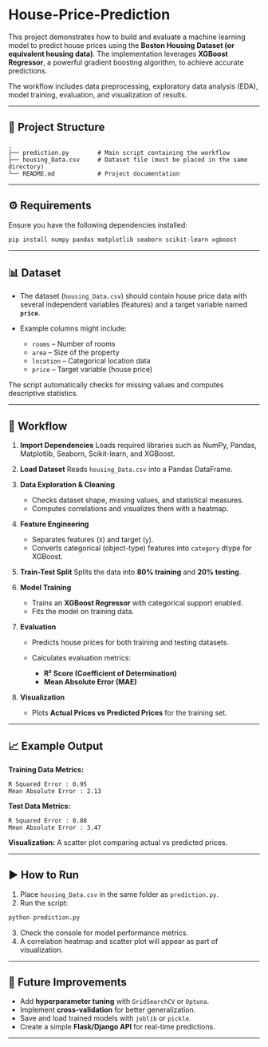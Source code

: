 # House-Price-Prediction

This project demonstrates how to build and evaluate a machine learning model to predict house prices using the **Boston Housing Dataset (or equivalent housing data)**. The implementation leverages **XGBoost Regressor**, a powerful gradient boosting algorithm, to achieve accurate predictions.

The workflow includes data preprocessing, exploratory data analysis (EDA), model training, evaluation, and visualization of results.

---

## 📂 Project Structure

```
.
├── prediction.py        # Main script containing the workflow
├── housing_Data.csv     # Dataset file (must be placed in the same directory)
└── README.md            # Project documentation
```

---

## ⚙️ Requirements

Ensure you have the following dependencies installed:

```bash
pip install numpy pandas matplotlib seaborn scikit-learn xgboost
```

---

## 📊 Dataset

* The dataset (`housing_Data.csv`) should contain house price data with several independent variables (features) and a target variable named **`price`**.
* Example columns might include:

  * `rooms` – Number of rooms
  * `area` – Size of the property
  * `location` – Categorical location data
  * `price` – Target variable (house price)

The script automatically checks for missing values and computes descriptive statistics.

---

## 🚀 Workflow

1. **Import Dependencies**
   Loads required libraries such as NumPy, Pandas, Matplotlib, Seaborn, Scikit-learn, and XGBoost.

2. **Load Dataset**
   Reads `housing_Data.csv` into a Pandas DataFrame.

3. **Data Exploration & Cleaning**

   * Checks dataset shape, missing values, and statistical measures.
   * Computes correlations and visualizes them with a heatmap.

4. **Feature Engineering**

   * Separates features (`X`) and target (`y`).
   * Converts categorical (object-type) features into `category` dtype for XGBoost.

5. **Train-Test Split**
   Splits the data into **80% training** and **20% testing**.

6. **Model Training**

   * Trains an **XGBoost Regressor** with categorical support enabled.
   * Fits the model on training data.

7. **Evaluation**

   * Predicts house prices for both training and testing datasets.
   * Calculates evaluation metrics:

     * **R² Score (Coefficient of Determination)**
     * **Mean Absolute Error (MAE)**

8. **Visualization**

   * Plots **Actual Prices vs Predicted Prices** for the training set.

---

## 📈 Example Output

**Training Data Metrics:**

```
R Squared Error : 0.95
Mean Absolute Error : 2.13
```

**Test Data Metrics:**

```
R Squared Error : 0.88
Mean Absolute Error : 3.47
```

**Visualization:**
A scatter plot comparing actual vs predicted prices.

---

## ▶️ How to Run

1. Place `housing_Data.csv` in the same folder as `prediction.py`.
2. Run the script:

```bash
python prediction.py
```

3. Check the console for model performance metrics.
4. A correlation heatmap and scatter plot will appear as part of visualization.

---

## 🔮 Future Improvements

* Add **hyperparameter tuning** with `GridSearchCV` or `Optuna`.
* Implement **cross-validation** for better generalization.
* Save and load trained models with `joblib` or `pickle`.
* Create a simple **Flask/Django API** for real-time predictions.

---
